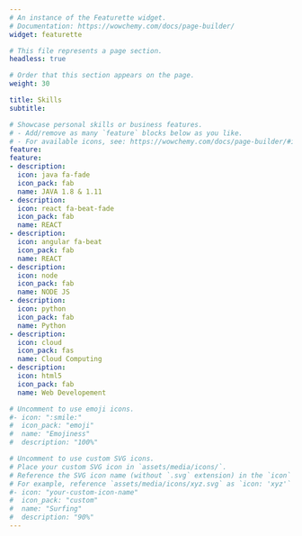 ```yaml
---
# An instance of the Featurette widget.
# Documentation: https://wowchemy.com/docs/page-builder/
widget: featurette

# This file represents a page section.
headless: true

# Order that this section appears on the page.
weight: 30

title: Skills
subtitle:

# Showcase personal skills or business features.
# - Add/remove as many `feature` blocks below as you like.
# - For available icons, see: https://wowchemy.com/docs/page-builder/#icons
feature:
feature:
- description:
  icon: java fa-fade
  icon_pack: fab
  name: JAVA 1.8 & 1.11
- description:
  icon: react fa-beat-fade
  icon_pack: fab
  name: REACT
- description:
  icon: angular fa-beat
  icon_pack: fab
  name: REACT
- description:
  icon: node
  icon_pack: fab
  name: NODE JS   
- description:
  icon: python
  icon_pack: fab
  name: Python
- description:
  icon: cloud
  icon_pack: fas
  name: Cloud Computing
- description:
  icon: html5
  icon_pack: fab
  name: Web Developement

# Uncomment to use emoji icons.
#- icon: ":smile:"
#  icon_pack: "emoji"
#  name: "Emojiness"
#  description: "100%"  

# Uncomment to use custom SVG icons.
# Place your custom SVG icon in `assets/media/icons/`.
# Reference the SVG icon name (without `.svg` extension) in the `icon` field.
# For example, reference `assets/media/icons/xyz.svg` as `icon: 'xyz'`
#- icon: "your-custom-icon-name"
#  icon_pack: "custom"
#  name: "Surfing"
#  description: "90%"
---
```

